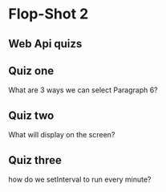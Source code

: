 # Flop-Shot 2

## Web Api quizs

## Quiz one

What are 3 ways we can select Paragraph 6?

## Quiz two

What will display on the screen?

## Quiz three

how do we setInterval to run every minute?

